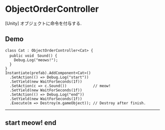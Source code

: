 # ObjectOrderController
[Unity] オブジェクトに命令を付与する.

## Demo
```
class Cat : ObjectOrderController<Cat> {
  public void　Sound() {
    Debug.Log("meows!");
  }
}
Instantiate(prefab).AddComponent<Cat>()
  .SetAction(() => Debug.Log("start"))
  .SetYield(new WaitForSeconds(1f))
  .SetAction(c => c.Sound())            // meow!
  .SetYield(new WaitForSeconds(1f))
  .SetAction(() => Debug.Log("end"))
  .SetYield(new WaitForSeconds(1f))
  .Execute(m => Destroy(m.gameObject)); // Destroy after finish.
```  
------------------------------------
start
meow!
end
------------------------------------
```
